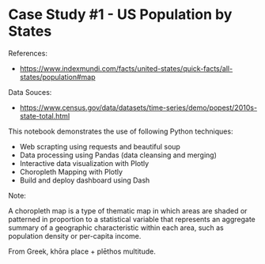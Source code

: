 # Case Study #1 - US Population by States
References:
- https://www.indexmundi.com/facts/united-states/quick-facts/all-states/population#map

Data Souces:
- https://www.census.gov/data/datasets/time-series/demo/popest/2010s-state-total.html

This notebook demonstrates the use of following Python techniques:
- Web scrapting using requests and beautiful soup
- Data processing using Pandas (data cleansing and merging)
- Interactive data visualization with Plotly 
- Choropleth Mapping with Plotly
- Build and deploy dashboard using Dash

Note:

A choropleth map is a type of thematic map in which areas are shaded or patterned in proportion to
a statistical variable that represents an aggregate summary of a geographic characteristic within each area,
such as population density or per-capita income. 

From Greek, khōra place + plēthos multitude.
